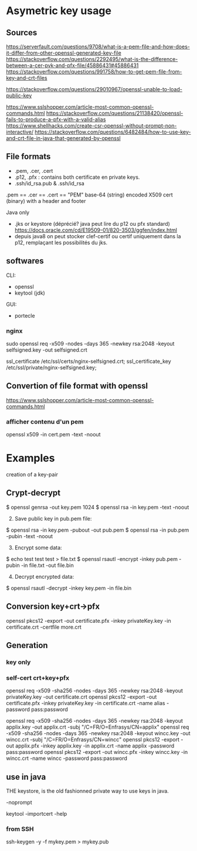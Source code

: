
Asymetric key usage
=================
Sources
-------
https://serverfault.com/questions/9708/what-is-a-pem-file-and-how-does-it-differ-from-other-openssl-generated-key-file
https://stackoverflow.com/questions/2292495/what-is-the-difference-between-a-cer-pvk-and-pfx-file/45886431#45886431
https://stackoverflow.com/questions/991758/how-to-get-pem-file-from-key-and-crt-files

https://stackoverflow.com/questions/29010967/openssl-unable-to-load-public-key

https://www.sslshopper.com/article-most-common-openssl-commands.html
https://stackoverflow.com/questions/21138420/openssl-fails-to-produce-a-pfx-with-a-valid-alias
https://www.shellhacks.com/create-csr-openssl-without-prompt-non-interactive/
https://stackoverflow.com/questions/6482484/how-to-use-key-and-crt-file-in-java-that-generated-by-openssl








File formats
------------
- .pem, .cer, .cert
- .p12, .pfx : contains both certificate en private keys.
- .ssh/id_rsa.pub & .ssh/id_rsa 

.pem == .cer == .cert == "PEM"
    base-64 (string) encoded X509 cert (binary) with a header and footer 

Java only
- .jks or keystore (déprécié? java peut lire du p12 ou pfx standard)
https://docs.oracle.com/cd/E19509-01/820-3503/ggfen/index.html
- depuis java8 on peut stocker clef-certif ou certif uniquement dans la p12, remplaçant les possibilités du jks. 


softwares
---------
CLI:
- openssl
- keytool (jdk)

GUI:
- portecle


### nginx

sudo openssl req -x509 -nodes -days 365 -newkey rsa:2048 -keyout selfsigned.key -out selfsigned.crt

ssl_certificate /etc/ssl/certs/nginx-selfsigned.crt;
ssl_certificate_key /etc/ssl/private/nginx-selfsigned.key;


Convertion of file format with openssl
----------------------------------------
https://www.sslshopper.com/article-most-common-openssl-commands.html

### afficher contenu d'un pem
openssl x509 -in cert.pem -text -noout



Examples
========

creation of a key-pair


Crypt-decrypt
------------
$ openssl genrsa -out key.pem 1024 
$ openssl rsa -in key.pem -text -noout 

2) Save public key in pub.pem file:

$ openssl rsa -in key.pem -pubout -out pub.pem 
$ openssl rsa -in pub.pem -pubin -text -noout 

3) Encrypt some data:

$ echo test test test > file.txt 
$ openssl rsautl -encrypt -inkey pub.pem -pubin -in file.txt -out file.bin 

4) Decrypt encrypted data:

$ openssl rsautl -decrypt -inkey key.pem -in file.bin 

Conversion key+crt->pfx
-----------------------
openssl pkcs12 -export -out certificate.pfx -inkey privateKey.key -in certificate.crt -certfile more.crt


Generation
-----------
### key only

### self-cert crt+key+pfx
openssl req -x509 -sha256 -nodes -days 365 -newkey rsa:2048 -keyout privateKey.key -out certificate.crt
openssl pkcs12 -export -out certificate.pfx -inkey privateKey.key -in certificate.crt -name alias -password pass:password



openssl req -x509 -sha256 -nodes -days 365 -newkey rsa:2048 -keyout applix.key -out applix.crt -subj "/C=FR/O=Enfrasys/CN=applix"
openssl req -x509 -sha256 -nodes -days 365 -newkey rsa:2048 -keyout wincc.key -out wincc.crt -subj "/C=FR/O=Enfrasys/CN=wincc"
openssl pkcs12 -export -out applix.pfx -inkey applix.key -in applix.crt -name applix -password pass:password
openssl pkcs12 -export -out wincc.pfx -inkey wincc.key -in wincc.crt -name wincc -password pass:password

## use in java
THE keystore, is the old fashionned private way to use keys in java.

-noprompt

keytool -importcert -help




### from SSH
 ssh-keygen -y -f mykey.pem > mykey.pub
 